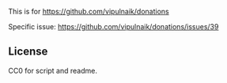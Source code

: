 This is for https://github.com/vipulnaik/donations

Specific issue: https://github.com/vipulnaik/donations/issues/39

## License

CC0 for script and readme.
